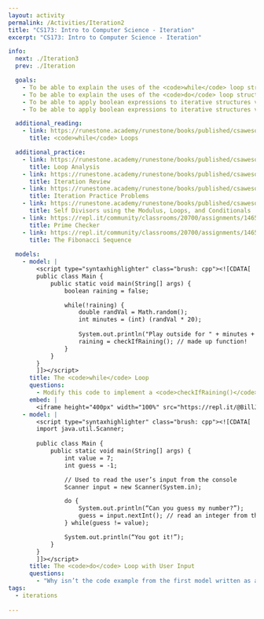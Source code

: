 ```yaml
---
layout: activity
permalink: /Activities/Iteration2
title: "CS173: Intro to Computer Science - Iteration"
excerpt: "CS173: Intro to Computer Science - Iteration"

info:
  next: ./Iteration3
  prev: ./Iteration

  goals: 
    - To be able to explain the uses of the <code>while</code> loop structure 
    - To be able to explain the uses of the <code>do</code> loop structure 
    - To be able to apply boolean expressions to iterative structures via the <code>while</code> loop
    - To be able to apply boolean expressions to iterative structures via the <code>do</code> loop    

  additional_reading:
    - link: https://runestone.academy/runestone/books/published/csawesome/Unit4-Iteration/topic-4-1-while-loops.html
      title: <code>while</code> Loops

  additional_practice:
    - link: https://runestone.academy/runestone/books/published/csawesome/Unit4-Iteration/topic-4-5-loop-analysis.html
      title: Loop Analysis
    - link: https://runestone.academy/runestone/books/published/csawesome/Unit4-Iteration/Exercises.html
      title: Iteration Review
    - link: https://runestone.academy/runestone/books/published/csawesome/Unit4-Iteration/topic-4-8-practice-coding.html
      title: Iteration Practice Problems
    - link: https://runestone.academy/runestone/books/published/csawesome/Unit4-Iteration/FRQselfDivisorA.html
      title: Self Divisors using the Modulus, Loops, and Conditionals
    - link: https://repl.it/community/classrooms/20700/assignments/146541
      title: Prime Checker
    - link: https://repl.it/community/classrooms/20700/assignments/146559  
      title: The Fibonacci Sequence
      
  models:
    - model: |
        <script type="syntaxhighlighter" class="brush: cpp"><![CDATA[
        public class Main {
            public static void main(String[] args) {
                boolean raining = false;

                while(!raining) {
                    double randVal = Math.random();
                    int minutes = (int) (randVal * 20);
                
                    System.out.println("Play outside for " + minutes + " minutes!");
                    raining = checkIfRaining(); // made up function!
                }
            }
        }
        ]]></script>        
      title: The <code>while</code> Loop
      questions:
        - Modify this code to implement a <code>checkIfRaining()</code> function that generates a random number between 1 and 10, and returns <code>true</code> if the number is greater than 7 (and return <code>false</code> otherwise).
      embed: |
        <iframe height="400px" width="100%" src="https://repl.it/@BillJr99/JavaFirstExample?lite=true" scrolling="no" frameborder="no" allowtransparency="true" allowfullscreen="true" sandbox="allow-forms allow-pointer-lock allow-popups allow-same-origin allow-scripts allow-modals"></iframe>  
    - model: |
        <script type="syntaxhighlighter" class="brush: cpp"><![CDATA[
        import java.util.Scanner;
        
        public class Main {
            public static void main(String[] args) {
                int value = 7;
                int guess = -1;

                // Used to read the user’s input from the console
                Scanner input = new Scanner(System.in);

                do {
                    System.out.println(“Can you guess my number?”);
                    guess = input.nextInt(); // read an integer from the keyboard
                } while(guess != value);

                System.out.println(“You got it!”);
            }
        }
        ]]></script>        
      title: The <code>do</code> Loop with User Input
      questions: 
        - "Why isn’t the code example from the first model written as a <code>do</code> loop?  How might this result in telling someone to \"play outside\" while it is raining?"
tags:
  - iterations
  
---
```


